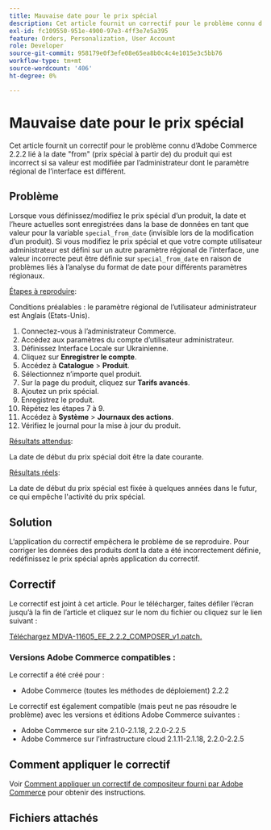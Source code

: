 ```yaml
---
title: Mauvaise date pour le prix spécial
description: Cet article fournit un correctif pour le problème connu d’Adobe Commerce 2.2.2 lié à la date "from" (prix spécial à partir de) du produit qui est incorrect si sa valeur est modifiée par l’administrateur dont le paramètre régional de l’interface est différent.
exl-id: fc109550-951e-4900-97e3-4ff3e7e5a395
feature: Orders, Personalization, User Account
role: Developer
source-git-commit: 958179e0f3efe08e65ea8b0c4c4e1015e3c5bb76
workflow-type: tm+mt
source-wordcount: '406'
ht-degree: 0%

---
```


# Mauvaise date pour le prix spécial

Cet article fournit un correctif pour le problème connu d’Adobe Commerce 2.2.2 lié à la date &quot;from&quot; (prix spécial à partir de) du produit qui est incorrect si sa valeur est modifiée par l’administrateur dont le paramètre régional de l’interface est différent.

## Problème

Lorsque vous définissez/modifiez le prix spécial d’un produit, la date et l’heure actuelles sont enregistrées dans la base de données en tant que valeur pour la variable `special_from_date` (invisible lors de la modification d’un produit). Si vous modifiez le prix spécial et que votre compte utilisateur administrateur est défini sur un autre paramètre régional de l’interface, une valeur incorrecte peut être définie sur `special_from_date` en raison de problèmes liés à l’analyse du format de date pour différents paramètres régionaux.

<u>Étapes à reproduire</u>:

Conditions préalables : le paramètre régional de l’utilisateur administrateur est Anglais (Etats-Unis).

1. Connectez-vous à l’administrateur Commerce.
1. Accédez aux paramètres du compte d’utilisateur administrateur.
1. Définissez Interface Locale sur Ukrainienne.
1. Cliquez sur **Enregistrer le compte**.
1. Accédez à **Catalogue** > **Produit**.
1. Sélectionnez n’importe quel produit.
1. Sur la page du produit, cliquez sur **Tarifs avancés**.
1. Ajoutez un prix spécial.
1. Enregistrez le produit.
1. Répétez les étapes 7 à 9.
1. Accédez à **Système** > **Journaux des actions**.
1. Vérifiez le journal pour la mise à jour du produit.

<u>Résultats attendus</u>:

La date de début du prix spécial doit être la date courante.

<u>Résultats réels</u>:

La date de début du prix spécial est fixée à quelques années dans le futur, ce qui empêche l&#39;activité du prix spécial.

## Solution

L’application du correctif empêchera le problème de se reproduire. Pour corriger les données des produits dont la date a été incorrectement définie, redéfinissez le prix spécial après application du correctif.

## Correctif

Le correctif est joint à cet article. Pour le télécharger, faites défiler l’écran jusqu’à la fin de l’article et cliquez sur le nom du fichier ou cliquez sur le lien suivant :

[Téléchargez MDVA-11605\_EE\_2.2.2\_COMPOSER\_v1.patch.](assets/MDVA-11605_EE_2.2.2_COMPOSER_v1.patch.zip)

### Versions Adobe Commerce compatibles :

Le correctif a été créé pour :

* Adobe Commerce (toutes les méthodes de déploiement) 2.2.2

Le correctif est également compatible (mais peut ne pas résoudre le problème) avec les versions et éditions Adobe Commerce suivantes :

* Adobe Commerce sur site 2.1.0-2.1.18, 2.2.0-2.2.5
* Adobe Commerce sur l’infrastructure cloud 2.1.11-2.1.18, 2.2.0-2.2.5

## Comment appliquer le correctif

Voir [Comment appliquer un correctif de compositeur fourni par Adobe Commerce](/help/how-to/general/how-to-apply-a-composer-patch-provided-by-magento.md) pour obtenir des instructions.

## Fichiers attachés
